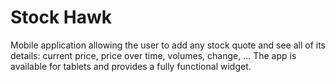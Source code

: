 # Stock Hawk


Mobile application allowing the user to add any stock quote and see all of its details: current price, price over time, volumes, change, ...
The app is available for tablets and provides a fully functional widget.